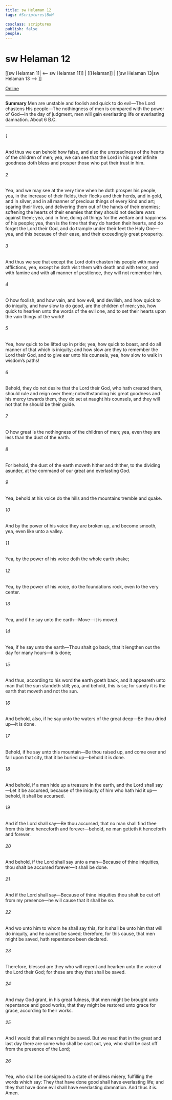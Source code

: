 ```yaml
---
title: sw Helaman 12
tags: #Scriptures\BoM

cssclass: scriptures
publish: false
people:
---
```


# sw Helaman 12
[[sw Helaman 11| <-- sw Helaman 11]] | [[Helaman]] | [[sw Helaman 13|sw Helaman 13 --> ]]

[Online](https://churchofjesuschrist.org/study/scriptures/bofm/hel/12?lang=eng)

---
__Summary__
Men are unstable and foolish and quick to do evil—The Lord chastens His people—The nothingness of men is compared with the power of God—In the day of judgment, men will gain everlasting life or everlasting damnation. About 6 B.C.

---
###### 1 
And thus we can behold how false, and also the unsteadiness of the hearts of the children of men; yea, we can see that the Lord in his great infinite goodness doth bless and prosper those who put their trust in him.

###### 2 
Yea, and we may see at the very time when he doth prosper his people, yea, in the increase of their fields, their flocks and their herds, and in gold, and in silver, and in all manner of precious things of every kind and art; sparing their lives, and delivering them out of the hands of their enemies; softening the hearts of their enemies that they should not declare wars against them; yea, and in fine, doing all things for the welfare and happiness of his people; yea, then is the time that they do harden their hearts, and do forget the Lord their God, and do trample under their feet the Holy One—yea, and this because of their ease, and their exceedingly great prosperity.

###### 3 
And thus we see that except the Lord doth chasten his people with many afflictions, yea, except he doth visit them with death and with terror, and with famine and with all manner of pestilence, they will not remember him.

###### 4 
O how foolish, and how vain, and how evil, and devilish, and how quick to do iniquity, and how slow to do good, are the children of men; yea, how quick to hearken unto the words of the evil one, and to set their hearts upon the vain things of the world!

###### 5 
Yea, how quick to be lifted up in pride; yea, how quick to boast, and do all manner of that which is iniquity; and how slow are they to remember the Lord their God, and to give ear unto his counsels, yea, how slow to walk in wisdom’s paths!

###### 6 
Behold, they do not desire that the Lord their God, who hath created them, should rule and reign over them; notwithstanding his great goodness and his mercy towards them, they do set at naught his counsels, and they will not that he should be their guide.

###### 7 
O how great is the nothingness of the children of men; yea, even they are less than the dust of the earth.

###### 8 
For behold, the dust of the earth moveth hither and thither, to the dividing asunder, at the command of our great and everlasting God.

###### 9 
Yea, behold at his voice do the hills and the mountains tremble and quake.

###### 10 
And by the power of his voice they are broken up, and become smooth, yea, even like unto a valley.

###### 11 
Yea, by the power of his voice doth the whole earth shake;

###### 12 
Yea, by the power of his voice, do the foundations rock, even to the very center.

###### 13 
Yea, and if he say unto the earth—Move—it is moved.

###### 14 
Yea, if he say unto the earth—Thou shalt go back, that it lengthen out the day for many hours—it is done;

###### 15 
And thus, according to his word the earth goeth back, and it appeareth unto man that the sun standeth still; yea, and behold, this is so; for surely it is the earth that moveth and not the sun.

###### 16 
And behold, also, if he say unto the waters of the great deep—Be thou dried up—it is done.

###### 17 
Behold, if he say unto this mountain—Be thou raised up, and come over and fall upon that city, that it be buried up—behold it is done.

###### 18 
And behold, if a man hide up a treasure in the earth, and the Lord shall say—Let it be accursed, because of the iniquity of him who hath hid it up—behold, it shall be accursed.

###### 19 
And if the Lord shall say—Be thou accursed, that no man shall find thee from this time henceforth and forever—behold, no man getteth it henceforth and forever.

###### 20 
And behold, if the Lord shall say unto a man—Because of thine iniquities, thou shalt be accursed forever—it shall be done.

###### 21 
And if the Lord shall say—Because of thine iniquities thou shalt be cut off from my presence—he will cause that it shall be so.

###### 22 
And wo unto him to whom he shall say this, for it shall be unto him that will do iniquity, and he cannot be saved; therefore, for this cause, that men might be saved, hath repentance been declared.

###### 23 
Therefore, blessed are they who will repent and hearken unto the voice of the Lord their God; for these are they that shall be saved.

###### 24 
And may God grant, in his great fulness, that men might be brought unto repentance and good works, that they might be restored unto grace for grace, according to their works.

###### 25 
And I would that all men might be saved. But we read that in the great and last day there are some who shall be cast out, yea, who shall be cast off from the presence of the Lord;

###### 26 
Yea, who shall be consigned to a state of endless misery, fulfilling the words which say: They that have done good shall have everlasting life; and they that have done evil shall have everlasting damnation. And thus it is. Amen.

